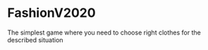 # FashionV2020
The simplest game where you need to choose right clothes for the described situation
